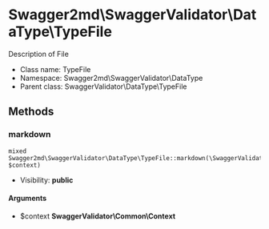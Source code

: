 Swagger2md\SwaggerValidator\DataType\TypeFile
===============

Description of File




* Class name: TypeFile
* Namespace: Swagger2md\SwaggerValidator\DataType
* Parent class: SwaggerValidator\DataType\TypeFile







Methods
-------


### markdown

    mixed Swagger2md\SwaggerValidator\DataType\TypeFile::markdown(\SwaggerValidator\Common\Context $context)





* Visibility: **public**


#### Arguments
* $context **SwaggerValidator\Common\Context**


